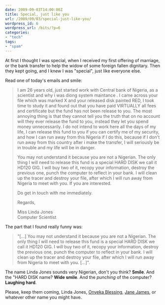 ```yaml
---
date: 2009-09-03T14:00:00Z
title: Special, just like you
url: /2009/09/03/special-just-like-you/
wordpress_id: 6
wordpress_url: /bits/?p=6
categories:
- "tech"
tags:
- "spam"
---
```

At first I thought I was special, when I received my first offering of marriage, or the bank transfer to help the widow of some foreign fallen dignitary. Then they kept going, and I knew I was "special", just like everyone else.

Read one of today's emails and smile:

> I am 26 years old, just started work with Central bank of Nigeria, as a scientist and  why i was diong  system maintance . I came across your file which was marked X and your released disk painted RED, I took time to study it and found out that you have paid VIRTUALLY all fees and certificate but the fund has not been release to you. The most annoying thing is that they cannot tell you the truth that on no account will they ever release the fund to you, instead they let you spend money unnecessarily. I do not intend to work here all the days of my life, I can release this fund to you if you can certify me of my security, and how I can run away from this Nigeria if I do this, because if I don't run away from this country after i make the transfer, I will seriously be in trouble and my life will be in danger.
> 
> You may not understand it because you are not a Nigerian. The only thing I will need to release this fund is a special HARD DISK we call it HD120 GIG. I will buy two of it, recopy your information, destroy the previous one, punch the computer to reflect in your bank.  I will clean up the tracer and destroy your file, after which I will run away from Nigeria to meet with you. If you are interested.
> 
> Do get in touch with me immediately.
> 
> Regards,
> 
> Miss Linda Jones  
> Computer Scientist

The part that I found really funny was:

> "[...] You may not understand it because <span class="mark">you are not a Nigerian</span>. The only thing I will need to release this fund is a special HARD DISK we call it <span class="mark">HD120 GIG</span>. I will buy two of it, recopy your information, destroy the previous one, <span class="mark">punch the computer</span> to reflect in your bank.  I will clean up the tracer and destroy your file, after which I will run away from Nigeria to meet with you. [...]".

The name Linda Jones sounds very Nigerian, don't you think? <strong>Smile</strong>. And the "HARD DISK name? <strong>Wide smile</strong>. And the <em>punching</em> of the computer? <strong>Laughing hard</strong>.

Please, keep them coming, Linda Jones, <a href="http://antifraudintl.org/showthread.php?t=19917">Onyeka Blessing</a>, <a href="http://lofi-gaming.org.uk/blog/2009/06/05/best-nigerian-scam-email-in-ages/">Jane James</a>, or whatever other name you might have.
